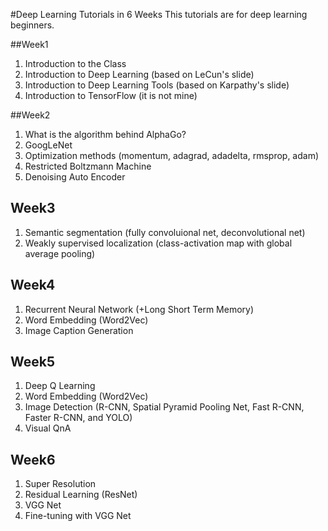 #Deep Learning Tutorials in 6 Weeks 
This tutorials are for deep learning beginners. 

##Week1 
1. Introduction to the Class
2. Introduction to Deep Learning (based on LeCun's slide)
3. Introduction to Deep Learning Tools (based on Karpathy's slide)
4. Introduction to TensorFlow (it is not mine)

##Week2
1. What is the algorithm behind AlphaGo?
2. GoogLeNet 
3. Optimization methods (momentum, adagrad, adadelta, rmsprop, adam)
4. Restricted Boltzmann Machine
5. Denoising Auto Encoder 

## Week3
1. Semantic segmentation (fully convoluional net, deconvolutional net)
2. Weakly supervised localization (class-activation map with global average pooling)

## Week4
1. Recurrent Neural Network (+Long Short Term Memory) 
2. Word Embedding (Word2Vec)
3. Image Caption Generation 

## Week5
1. Deep Q Learning
2. Word Embedding (Word2Vec)
3. Image Detection (R-CNN, Spatial Pyramid Pooling Net, Fast R-CNN, Faster R-CNN, and YOLO)
4. Visual QnA

## Week6
1. Super Resolution
2. Residual Learning (ResNet)
3. VGG Net
4. Fine-tuning with VGG Net

